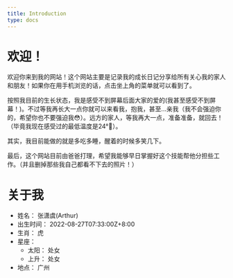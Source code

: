 ```yaml
---
title: Introduction
type: docs
---
```


# 欢迎！

欢迎你来到我的网站！这个网站主要是记录我的成长日记分享给所有关心我的家人和朋友！如果你在用手机浏览的话，点击坐上角的菜单就可以看到了。

按照我目前的生长状态，我是感受不到屏幕后面大家的爱的(我甚至感受不到屏幕！)。不过等我再长大一点你就可以来看我，抱我，甚至...亲我（我不会强迫你的，希望你也不要强迫我😳）。远方的家人，等我再大一点，准备准备，就回去！（毕竟我现在感受过的最低温度是24°🥶）。

其实，我目前能做的就是多吃多睡，醒着的时候多笑几下。

最后，这个网站目前由爸爸打理，希望我能够早日掌握好这个技能帮他分担些工作。（并且删掉那些我自己都看不下去的照片！）

# 关于我

- 姓名： 张潇虞(Arthur)
- 出生时间： 2022-08-27T07:33:00Z+8:00
- 生肖： 虎
- 星座：
  - 太阳： 处女
  - 上升： 处女
- 地点： 广州
